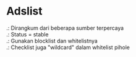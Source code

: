 # Adslist
.: Dirangkum dari beberapa sumber terpercaya<br>
.: Status = stable<br>
.: Gunakan blocklist dan whitelistnya<br>
.: Checklist juga "wildcard" dalam whitelist pihole
